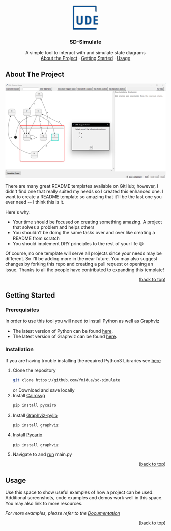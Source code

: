<!-- Improved compatibility of back to top link: See: https://github.com/othneildrew/Best-README-Template/pull/73 -->
<a name="readme-top"></a>
<!--
*** Thanks for checking out the Best-README-Template. If you have a suggestion
*** that would make this better, please fork the repo and create a pull request
*** or simply open an issue with the tag "enhancement".
*** Don't forget to give the project a star!
*** Thanks again! Now go create something AMAZING! :D
-->



<!-- PROJECT SHIELDS -->
<!--
*** I'm using markdown "reference style" links for readability.
*** Reference links are enclosed in brackets [ ] instead of parentheses ( ).
*** See the bottom of this document for the declaration of the reference variables
*** for contributors-url, forks-url, etc. This is an optional, concise syntax you may use.
*** https://www.markdownguide.org/basic-syntax/#reference-style-links
-->



<!-- PROJECT LOGO -->
<br />
<div align="center">
  <a href="https://github.com/othneildrew/Best-README-Template">
    <img src="images/logo.png" alt="Logo" width="80" height="80">
  </a>

  <h3 align="center">SD-Simulate</h3>

  <p align="center">
    A simple tool to interact with and simulate state diagrams
    <br />
    <a href="#About-The-Project">About the Project</a>
    ·
    <a href="#Getting-Started">Getting Started</a>
    ·
    <a href="#Usage">Usage</a>
  </p>
</div>



<!-- ABOUT THE PROJECT -->
<a name="About-The-Project"></a>
## About The Project

![Product Name Screen Shot][product-screenshot]

There are many great README templates available on GitHub; however, I didn't find one that really suited my needs so I created this enhanced one. I want to create a README template so amazing that it'll be the last one you ever need -- I think this is it.

Here's why:
* Your time should be focused on creating something amazing. A project that solves a problem and helps others
* You shouldn't be doing the same tasks over and over like creating a README from scratch
* You should implement DRY principles to the rest of your life :smile:

Of course, no one template will serve all projects since your needs may be different. So I'll be adding more in the near future. You may also suggest changes by forking this repo and creating a pull request or opening an issue. Thanks to all the people have contributed to expanding this template!


<p align="right">(<a href="#readme-top">back to top</a>)</p>



<!-- GETTING STARTED -->
<a name="Getting-Started"></a>
## Getting Started

### Prerequisites
In order to use this tool you will need to install Python as well as Graphviz

* The latest version of Python can be found [here][python-url].
* The latest version of Graphviz can be found [here][graphviz-url].

### Installation
If you are having trouble installing the required Python3 Libraries see [here][python-help]

1. Clone the repository
   ```sh
   git clone https://github.com/fmidue/sd-simulate
   ```
   or Download and save locally
2. Install [Cairosvg][cairosvg-package]
   ```sh
   pip install pycairo
   ```
3. Install [Graphviz-pylib][graphviz-package]
   ```sh
   pip install graphviz
   ```
3. Install [Pycario][pycario-package]
   ```sh
   pip install graphviz
   ```
4. Navigate to and [run][python-help2] main.py


<p align="right">(<a href="#readme-top">back to top</a>)</p>



<!-- USAGE EXAMPLES -->
<a name="Usage"></a>
## Usage

Use this space to show useful examples of how a project can be used. Additional screenshots, code examples and demos work well in this space. You may also link to more resources.

_For more examples, please refer to the [Documentation](https://example.com)_

<p align="right">(<a href="#readme-top">back to top</a>)</p>


<!-- MARKDOWN LINKS & IMAGES -->
<!-- https://www.markdownguide.org/basic-syntax/#reference-style-links -->
[contributors-shield]: https://img.shields.io/github/contributors/othneildrew/Best-README-Template.svg?style=for-the-badge
[python-url]: https://www.python.org/downloads/
[python-help]: https://packaging.python.org/en/latest/tutorials/installing-packages/
[python-help2]: https://pythonbasics.org/execute-python-scripts/
[graphviz-url]: https://graphviz.org/download/
[graphviz-package]: https://pypi.org/project/graphviz/
[cairosvg-package]: https://cairosvg.org/
[pycario-package]: https://pypi.org/project/pycairo/

[product-screenshot]: images/screenshot.png

